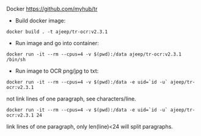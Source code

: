 Docker https://github.com/myhub/tr

- Build docker image:

```
docker build . -t ajeep/tr-ocr:v2.3.1
```

- Run image and go into container:

```
docker run -it --rm --cpus=4 -v $(pwd):/data ajeep/tr-ocr:v2.3.1 /bin/sh
```

- Run image to OCR png/jpg to txt:

```
docker run -it --rm --cpus=4 -v $(pwd):/data -e uid=`id -u` ajeep/tr-ocr:v2.3.1
```

not link lines of one paragraph, see characters/line. 

```
docker run -it --rm --cpus=4 -v $(pwd):/data -e uid=`id -u` ajeep/tr-ocr:v2.3.1 24
```

link lines of one paragraph, only len(line)<24 will split paragraphs.


